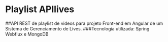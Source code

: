 # Playlist APIlives
##API REST de playlist de videos para projeto Front-end em Angular de um Sistema de Gerenciamento de Lives.
###Tecnologia utilizada: Spring Webflux e MongoDB
